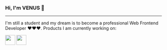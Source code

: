 ### Hi, I'm VENUS 👋
-------------------------------------------------------------

I'm still a student and my dream is to become a professional Web Frontend Developer ❤️❤️❤️. Products I am currently working on:

<p align="left"> 
  <a href="https://venusakavxt.github.io/template-library/" target="_blank" rel="noreferrer"><img src="![logo](https://github.com/VenusakaVXT/VenusakaVXT/assets/125566811/f84b4afd-0fd9-4af7-a2b6-c1ec5737bc42)
" width="32" height="32" /></a>
  <a href="https://venusakavxt.github.io/buy-movie-ticket/" target="_blank" rel="noreferrer"><img src="![popcorn](https://github.com/VenusakaVXT/VenusakaVXT/assets/125566811/0da5292f-1994-4714-bd9d-0ddc65cfa792)
" width="32" height="32" /></a>
</p>
